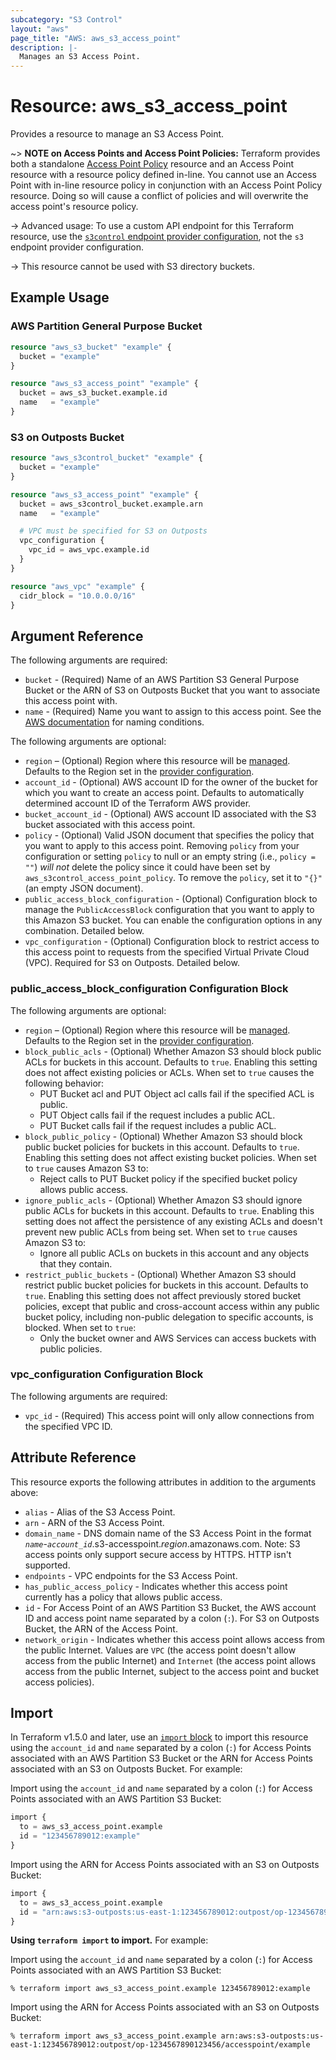 ```yaml
---
subcategory: "S3 Control"
layout: "aws"
page_title: "AWS: aws_s3_access_point"
description: |-
  Manages an S3 Access Point.
---
```


# Resource: aws_s3_access_point

Provides a resource to manage an S3 Access Point.

~> **NOTE on Access Points and Access Point Policies:** Terraform provides both a standalone [Access Point Policy](s3control_access_point_policy.html) resource and an Access Point resource with a resource policy defined in-line. You cannot use an Access Point with in-line resource policy in conjunction with an Access Point Policy resource. Doing so will cause a conflict of policies and will overwrite the access point's resource policy.

-> Advanced usage: To use a custom API endpoint for this Terraform resource, use the [`s3control` endpoint provider configuration](/docs/providers/aws/index.html#s3control), not the `s3` endpoint provider configuration.

-> This resource cannot be used with S3 directory buckets.

## Example Usage

### AWS Partition General Purpose Bucket

```terraform
resource "aws_s3_bucket" "example" {
  bucket = "example"
}

resource "aws_s3_access_point" "example" {
  bucket = aws_s3_bucket.example.id
  name   = "example"
}
```

### S3 on Outposts Bucket

```terraform
resource "aws_s3control_bucket" "example" {
  bucket = "example"
}

resource "aws_s3_access_point" "example" {
  bucket = aws_s3control_bucket.example.arn
  name   = "example"

  # VPC must be specified for S3 on Outposts
  vpc_configuration {
    vpc_id = aws_vpc.example.id
  }
}

resource "aws_vpc" "example" {
  cidr_block = "10.0.0.0/16"
}
```

## Argument Reference

The following arguments are required:

* `bucket` - (Required) Name of an AWS Partition S3 General Purpose Bucket or the ARN of S3 on Outposts Bucket that you want to associate this access point with.
* `name` - (Required) Name you want to assign to this access point. See the [AWS documentation](https://docs.aws.amazon.com/AmazonS3/latest/userguide/creating-access-points.html?icmpid=docs_amazons3_console#access-points-names) for naming conditions.

The following arguments are optional:

* `region` – (Optional) Region where this resource will be [managed](https://docs.aws.amazon.com/general/latest/gr/rande.html#regional-endpoints). Defaults to the Region set in the [provider configuration](https://registry.terraform.io/providers/hashicorp/aws/latest/docs#aws-configuration-reference).
* `account_id` - (Optional) AWS account ID for the owner of the bucket for which you want to create an access point. Defaults to automatically determined account ID of the Terraform AWS provider.
* `bucket_account_id` - (Optional) AWS account ID associated with the S3 bucket associated with this access point.
* `policy` - (Optional) Valid JSON document that specifies the policy that you want to apply to this access point. Removing `policy` from your configuration or setting `policy` to null or an empty string (i.e., `policy = ""`) _will not_ delete the policy since it could have been set by `aws_s3control_access_point_policy`. To remove the `policy`, set it to `"{}"` (an empty JSON document).
* `public_access_block_configuration` - (Optional) Configuration block to manage the `PublicAccessBlock` configuration that you want to apply to this Amazon S3 bucket. You can enable the configuration options in any combination. Detailed below.
* `vpc_configuration` - (Optional) Configuration block to restrict access to this access point to requests from the specified Virtual Private Cloud (VPC). Required for S3 on Outposts. Detailed below.

### public_access_block_configuration Configuration Block

The following arguments are optional:

* `region` – (Optional) Region where this resource will be [managed](https://docs.aws.amazon.com/general/latest/gr/rande.html#regional-endpoints). Defaults to the Region set in the [provider configuration](https://registry.terraform.io/providers/hashicorp/aws/latest/docs#aws-configuration-reference).
* `block_public_acls` - (Optional) Whether Amazon S3 should block public ACLs for buckets in this account. Defaults to `true`. Enabling this setting does not affect existing policies or ACLs. When set to `true` causes the following behavior:
    * PUT Bucket acl and PUT Object acl calls fail if the specified ACL is public.
    * PUT Object calls fail if the request includes a public ACL.
    * PUT Bucket calls fail if the request includes a public ACL.
* `block_public_policy` - (Optional) Whether Amazon S3 should block public bucket policies for buckets in this account. Defaults to `true`. Enabling this setting does not affect existing bucket policies. When set to `true` causes Amazon S3 to:
    * Reject calls to PUT Bucket policy if the specified bucket policy allows public access.
* `ignore_public_acls` - (Optional) Whether Amazon S3 should ignore public ACLs for buckets in this account. Defaults to `true`. Enabling this setting does not affect the persistence of any existing ACLs and doesn't prevent new public ACLs from being set. When set to `true` causes Amazon S3 to:
    * Ignore all public ACLs on buckets in this account and any objects that they contain.
* `restrict_public_buckets` - (Optional) Whether Amazon S3 should restrict public bucket policies for buckets in this account. Defaults to `true`. Enabling this setting does not affect previously stored bucket policies, except that public and cross-account access within any public bucket policy, including non-public delegation to specific accounts, is blocked. When set to `true`:
    * Only the bucket owner and AWS Services can access buckets with public policies.

### vpc_configuration Configuration Block

The following arguments are required:

* `vpc_id` - (Required)  This access point will only allow connections from the specified VPC ID.

## Attribute Reference

This resource exports the following attributes in addition to the arguments above:

* `alias` - Alias of the S3 Access Point.
* `arn` - ARN of the S3 Access Point.
* `domain_name` - DNS domain name of the S3 Access Point in the format _`name`_-_`account_id`_.s3-accesspoint._region_.amazonaws.com.
Note: S3 access points only support secure access by HTTPS. HTTP isn't supported.
* `endpoints` - VPC endpoints for the S3 Access Point.
* `has_public_access_policy` - Indicates whether this access point currently has a policy that allows public access.
* `id` - For Access Point of an AWS Partition S3 Bucket, the AWS account ID and access point name separated by a colon (`:`). For S3 on Outposts Bucket, the ARN of the Access Point.
* `network_origin` - Indicates whether this access point allows access from the public Internet. Values are `VPC` (the access point doesn't allow access from the public Internet) and `Internet` (the access point allows access from the public Internet, subject to the access point and bucket access policies).

## Import

In Terraform v1.5.0 and later, use an [`import` block](https://developer.hashicorp.com/terraform/language/import) to import this resource using the `account_id` and `name` separated by a colon (`:`) for Access Points associated with an AWS Partition S3 Bucket or the ARN for Access Points associated with an S3 on Outposts Bucket. For example:

Import using the `account_id` and `name` separated by a colon (`:`) for Access Points associated with an AWS Partition S3 Bucket:

```terraform
import {
  to = aws_s3_access_point.example
  id = "123456789012:example"
}
```

Import using the ARN for Access Points associated with an S3 on Outposts Bucket:

```terraform
import {
  to = aws_s3_access_point.example
  id = "arn:aws:s3-outposts:us-east-1:123456789012:outpost/op-1234567890123456/accesspoint/example"
}
```

**Using `terraform import` to import.** For example:

Import using the `account_id` and `name` separated by a colon (`:`) for Access Points associated with an AWS Partition S3 Bucket:

```console
% terraform import aws_s3_access_point.example 123456789012:example
```

Import using the ARN for Access Points associated with an S3 on Outposts Bucket:

```console
% terraform import aws_s3_access_point.example arn:aws:s3-outposts:us-east-1:123456789012:outpost/op-1234567890123456/accesspoint/example
```
